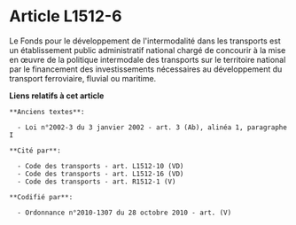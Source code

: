 # Article L1512-6

Le Fonds pour le développement de l'intermodalité dans les transports est un établissement public administratif national
chargé de concourir à la mise en œuvre de la politique intermodale des transports sur le territoire national par le
financement des investissements nécessaires au développement du transport ferroviaire, fluvial ou maritime.

**Liens relatifs à cet article**

	**Anciens textes**:

	  - Loi n°2002-3 du 3 janvier 2002 - art. 3 (Ab), alinéa 1, paragraphe I

	**Cité par**:

	  - Code des transports - art. L1512-10 (VD)
	  - Code des transports - art. L1512-16 (VD)
	  - Code des transports - art. R1512-1 (V)

	**Codifié par**:

	  - Ordonnance n°2010-1307 du 28 octobre 2010 - art. (V)

